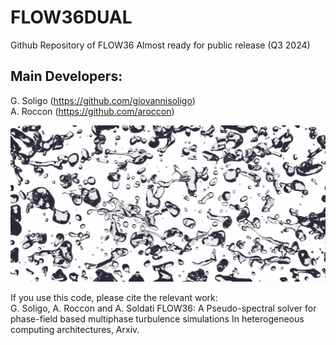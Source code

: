 # FLOW36DUAL
Github Repository of FLOW36
Almost ready for public release (Q3 2024)


## Main Developers:
G. Soligo (https://github.com/giovannisoligo) \
A. Roccon (https://github.com/aroccon)

![](flow36_handbook/cop.jpeg)

If you use this code, please cite the relevant work: \
G. Soligo, A. Roccon and A. Soldati FLOW36: A Pseudo-spectral solver for phase-field based multiphase turbulence simulations In heterogeneous computing architectures, Arxiv.